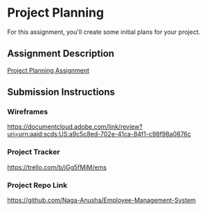 # Project Planning
For this assignment, you'll create some initial plans for your project.

## Assignment Description
[Project Planning Assignment](https://education.launchcode.org/liftoff/modules/assignments/project-planning)

## Submission Instructions

### Wireframes

https://documentcloud.adobe.com/link/review?uri=urn:aaid:scds:US:a9c5c8ed-702e-41ca-84f1-c98f98a0876c


### Project Tracker

https://trello.com/b/jGg5fMiM/ems

### Project Repo Link

https://github.com/Naga-Anusha/Employee-Management-System
